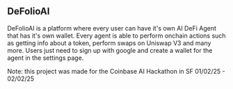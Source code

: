 ## DeFolioAI
DeFolioAI is a platform where every user can have it's own AI DeFi Agent that has it's own wallet.
Every agent is able to perform onchain actions such as getting info about a token, perform swaps on Uniswap V3 and many more.
Users just need to sign up with google and create a wallet for the agent in the settings page.

Note: this project was made for the Coinbase AI Hackathon in SF 01/02/25 - 02/02/25
